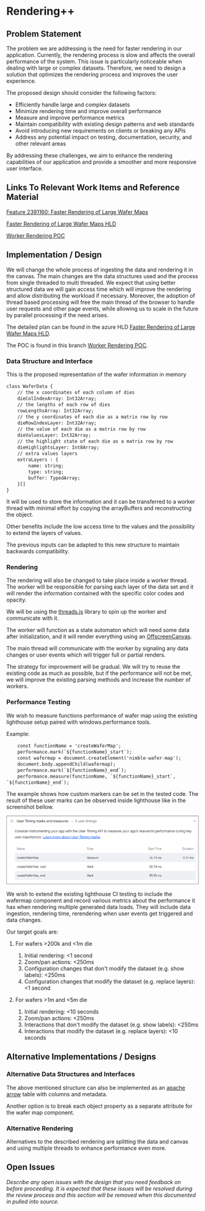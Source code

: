 # Rendering++

## Problem Statement

The problem we are addressing is the need for faster rendering in our application. Currently, the rendering process is slow and affects the overall performance of the system. This issue is particularly noticeable when dealing with large or complex datasets. Therefore, we need to design a solution that optimizes the rendering process and improves the user experience.

The proposed design should consider the following factors:

-   Efficiently handle large and complex datasets
-   Minimize rendering time and improve overall performance
-   Measure and improve performance metrics
-   Maintain compatibility with existing design patterns and web standards
-   Avoid introducing new requirements on clients or breaking any APIs
-   Address any potential impact on testing, documentation, security, and other relevant areas

By addressing these challenges, we aim to enhance the rendering capabilities of our application and provide a smoother and more responsive user interface.

## Links To Relevant Work Items and Reference Material

[Feature 2391160: Faster Rendering of Large Wafer Maps](https://dev.azure.com/ni/DevCentral/_workitems/edit/2391160)

[Faster Rendering of Large Wafer Maps HLD](https://ni.visualstudio.com/DevCentral/_git/Skyline?path=/docs/design-documents/Ozone/Requirements/Optimize-Wafer-Map-to-Handle-NXP-s-340k-die-per-wafer-data-set/Faster-rendering-of-Large-Wafer-Maps.md&version=GC00f8bb9e698a7310f68fa54395eee63a99cec368&_a=preview)

[Worker Rendering POC](https://github.com/ni/nimble/compare/main...users/munteannatan/scale_and_test_updates)

## Implementation / Design

We will change the whole process of ingesting the data and rendering it in the canvas. The main changes are the data structures used and the process from single threaded to multi threaded. We expect that using better structured data we will gain access time which will improve the rendering and allow distributing the workload if necessary. Moreover, the adoption of thread based processing will free the main thread of the browser to handle user requests and other page events, while allowing us to scale in the future by parallel processing if the need arises.

The detailed plan can be found in the azure HLD [Faster Rendering of Large Wafer Maps HLD](https://ni.visualstudio.com/DevCentral/_git/Skyline?path=/docs/design-documents/Ozone/Requirements/Optimize-Wafer-Map-to-Handle-NXP-s-340k-die-per-wafer-data-set/Faster-rendering-of-Large-Wafer-Maps.md&version=GC00f8bb9e698a7310f68fa54395eee63a99cec368&_a=preview).

The POC is found in this branch [Worker Rendering POC](https://github.com/ni/nimble/compare/main...users/munteannatan/scale_and_test_updates).

### Data Structure and Interface

This is the proposed representation of the wafer information in memory

```TS
class WaferData {
    // the x coordinates of each column of dies
    dieColIndexArray: Int32Array;
    // the lengths of each row of dies
    rowLengthsArray: Int32Array;
    // the y coordinates of each die as a matrix row by row
    dieRowIndexLayer: Int32Array;
    // the value of each die as a matrix row by row
    dieValuesLayer: Int32Array;
    // the highlight state of each die as a matrix row by row
    dieHighlightsLayer: Int8Array;
    // extra values layers
    extraLayers : {
        name: string;
        type: string;
        buffer: TypedArray;
    }[]
}
```

It will be used to store the information and it can be transferred to a worker thread with minimal effort by copying the arrayBuffers and reconstructing the object.

Other benefits include the low access time to the values and the possibility to extend the layers of values.

The previous inputs can be adapted to this new structure to maintain backwards compatibility.

### Rendering

The rendering will also be changed to take place inside a worker thread. The worker will be responsible for parsing each layer of the data set and it will render the information contained with the specific color codes and opacity.

We will be using the [threads.js](https://threads.js.org/) library to spin up the worker and communicate with it.

The worker will function as a state automaton which will need some data after initialization, and it will render everything using an [OffscreenCanvas](https://developer.mozilla.org/en-US/docs/Web/API/OffscreenCanvas).

The main thread will communicate with the worker by signaling any data changes or user events which will trigger full or partial renders.

The strategy for improvement will be gradual. We will try to reuse the existing code as much as possible, but if the performance will not be met, we will improve the existing parsing methods and increase the number of workers.

### Performance Testing

We wish to measure functions performance of wafer map using the existing lighthouse setup paired with windows.performance tools.

Example:

```TS
    const functionName = 'createWaferMap';
    performance.mark(`${functionName}_start`);
    const wafermap = document.createElement('nimble-wafer-map');
    document.body.appendChild(wafermap);
    performance.mark(`${functionName}_end`);
    performance.measure(functionName, `${functionName}_start`, `${functionName}_end`);
```

The example shows how custom markers can be set in the tested code. The result of these user marks can be observed inside lighthouse like in the screenshot bellow.

![User Timing and measures](./resources/user-timing-marks-and-measures.PNG)

We wish to extend the existing lighthouse CI testing to include the wafermap component and record various metrics about the performance it has when rendering multiple generated data loads. They will include data ingestion, rendering time, rerendering when user events get triggered and data changes.

Our target goals are:

1. For wafers >200k and <1m die

    1. Initial rendering: <1 second
    1. Zoom/pan actions: <250ms
    1. Configuration changes that don't modify the dataset (e.g. show labels):
       <250ms
    1. Configuration changes that modify the dataset (e.g. replace layers): <1 second

1. For wafers >1m and <5m die
    1. Initial rendering: <10 seconds
    1. Zoom/pan actions: <250ms
    1. Interactions that don't modify the dataset (e.g. show labels): <250ms
    1. Interactions that modify the dataset (e.g. replace layers): <10 seconds

## Alternative Implementations / Designs

### Alternative Data Structures and Interfaces

The above mentioned structure can also be implemented as an [apache arrow](https://arrow.apache.org/docs/js/index.html) table with columns and metadata.

Another option is to break each object property as a separate attribute for the wafer map component.

### Alternative Rendering

Alternatives to the described rendering are splitting the data and canvas and using multiple threads to enhance performance even more.

## Open Issues

_Describe any open issues with the design that you need feedback on before proceeding._
_It is expected that these issues will be resolved during the review process and this section will be removed when this documented in pulled into source._
